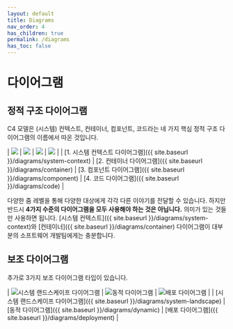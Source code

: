 ```yaml
---
layout: default
title: Diagrams
nav_order: 4
has_children: true
permalink: /diagrams
has_toc: false
---
```


# 다이어그램

## 정적 구조 다이어그램

C4 모델은 (시스템) 컨텍스트, 컨테이너, 컴포넌트, 코드라는 네 가지 핵심 정적 구조 다이어그램의 이름에서 따온 것입니다.

| ![](https://static.structurizr.com/workspace/36141/diagrams/SystemContext.png) | ![](https://static.structurizr.com/workspace/36141/diagrams/Containers.png) | ![](https://static.structurizr.com/workspace/36141/diagrams/Components.png) | ![](https://static.structurizr.com/workspace/36141/diagrams/MainframeBankingSystemFacade.png) |
| [1. 시스템 컨텍스트 다이어그램]({{ site.baseurl }}/diagrams/system-context) | [2. 컨테이너 다이어그램]({{ site.baseurl }}/diagrams/container) | [3. 컴포넌트 다이어그램]({{ site.baseurl }}/diagrams/component) | [4. 코드 다이어그램]({{ site.baseurl }}/diagrams/code) |

다양한 줌 레벨을 통해 다양한 대상에게 각각 다른 이야기를 전달할 수 있습니다. 하지만 반드시 **4가지 수준의 다이어그램을 모두 사용해야 하는 것은 아닙니다.** 의미가 있는 것들만 사용하면 됩니다. [시스템 컨텍스트]({{ site.baseurl }}/diagrams/system-context)와 [컨테이너]({{ site.baseurl }}/diagrams/container) 다이어그램이 대부분의 소프트웨어 개발팀에게는 충분합니다.

## 보조 다이어그램

추가로 3가지 보조 다이어그램 타입이 있습니다.

| ![시스템 랜드스케이프 다이어그램](https://static.structurizr.com/workspace/28201/diagrams/SystemLandscape.png) | ![동적 다이어그램](https://static.structurizr.com/workspace/36141/diagrams/SignIn.png) | ![배포 다이어그램](https://static.structurizr.com/workspace/36141/diagrams/LiveDeployment.png) |
| [시스템 랜드스케이프 다이어그램]({{ site.baseurl }}/diagrams/system-landscape) | [동적 다이어그램]({{ site.baseurl }}/diagrams/dynamic) | [배포 다이어그램]({{ site.baseurl }}/diagrams/deployment) |

<script type="application/javascript" src="https://code.jquery.com/jquery-3.7.1.slim.min.js"></script>
<script type="application/javascript" src="/assets/c4model.js"></script>
